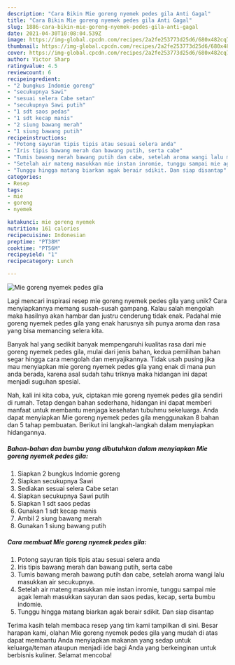 ```yaml
---
description: "Cara Bikin Mie goreng nyemek pedes gila Anti Gagal"
title: "Cara Bikin Mie goreng nyemek pedes gila Anti Gagal"
slug: 1886-cara-bikin-mie-goreng-nyemek-pedes-gila-anti-gagal
date: 2021-04-30T10:08:04.539Z
image: https://img-global.cpcdn.com/recipes/2a2fe253773d25d6/680x482cq70/mie-goreng-nyemek-pedes-gila-foto-resep-utama.jpg
thumbnail: https://img-global.cpcdn.com/recipes/2a2fe253773d25d6/680x482cq70/mie-goreng-nyemek-pedes-gila-foto-resep-utama.jpg
cover: https://img-global.cpcdn.com/recipes/2a2fe253773d25d6/680x482cq70/mie-goreng-nyemek-pedes-gila-foto-resep-utama.jpg
author: Victor Sharp
ratingvalue: 4.5
reviewcount: 6
recipeingredient:
- "2 bungkus Indomie goreng"
- "secukupnya Sawi"
- "sesuai selera Cabe setan"
- "secukupnya Sawi putih"
- "1 sdt saos pedas"
- "1 sdt kecap manis"
- "2 siung bawang merah"
- "1 siung bawang putih"
recipeinstructions:
- "Potong sayuran tipis tipis atau sesuai selera anda"
- "Iris tipis bawang merah dan bawang putih, serta cabe"
- "Tumis bawang merah bawang putih dan cabe, setelah aroma wangi lalu masukkan air secukupnya."
- "Setelah air mateng masukkan mie instan inromie, tunggu sampai mie agak lemah masukkan sayuran dan saos pedas, kecap, serta bumbu indomie."
- "Tunggu hingga matang biarkan agak berair sdikit. Dan siap disantap"
categories:
- Resep
tags:
- mie
- goreng
- nyemek

katakunci: mie goreng nyemek 
nutrition: 161 calories
recipecuisine: Indonesian
preptime: "PT38M"
cooktime: "PT56M"
recipeyield: "1"
recipecategory: Lunch

---
```



![Mie goreng nyemek pedes gila](https://img-global.cpcdn.com/recipes/2a2fe253773d25d6/680x482cq70/mie-goreng-nyemek-pedes-gila-foto-resep-utama.jpg)

Lagi mencari inspirasi resep mie goreng nyemek pedes gila yang unik? Cara menyiapkannya memang susah-susah gampang. Kalau salah mengolah maka hasilnya akan hambar dan justru cenderung tidak enak. Padahal mie goreng nyemek pedes gila yang enak harusnya sih punya aroma dan rasa yang bisa memancing selera kita.



Banyak hal yang sedikit banyak mempengaruhi kualitas rasa dari mie goreng nyemek pedes gila, mulai dari jenis bahan, kedua pemilihan bahan segar hingga cara mengolah dan menyajikannya. Tidak usah pusing jika mau menyiapkan mie goreng nyemek pedes gila yang enak di mana pun anda berada, karena asal sudah tahu triknya maka hidangan ini dapat menjadi suguhan spesial.


Nah, kali ini kita coba, yuk, ciptakan mie goreng nyemek pedes gila sendiri di rumah. Tetap dengan bahan sederhana, hidangan ini dapat memberi manfaat untuk membantu menjaga kesehatan tubuhmu sekeluarga. Anda dapat menyiapkan Mie goreng nyemek pedes gila menggunakan 8 bahan dan 5 tahap pembuatan. Berikut ini langkah-langkah dalam menyiapkan hidangannya.

<!--inarticleads1-->

##### Bahan-bahan dan bumbu yang dibutuhkan dalam menyiapkan Mie goreng nyemek pedes gila:

1. Siapkan 2 bungkus Indomie goreng
1. Siapkan secukupnya Sawi
1. Sediakan sesuai selera Cabe setan
1. Siapkan secukupnya Sawi putih
1. Siapkan 1 sdt saos pedas
1. Gunakan 1 sdt kecap manis
1. Ambil 2 siung bawang merah
1. Gunakan 1 siung bawang putih




<!--inarticleads2-->

##### Cara membuat Mie goreng nyemek pedes gila:

1. Potong sayuran tipis tipis atau sesuai selera anda
1. Iris tipis bawang merah dan bawang putih, serta cabe
1. Tumis bawang merah bawang putih dan cabe, setelah aroma wangi lalu masukkan air secukupnya.
1. Setelah air mateng masukkan mie instan inromie, tunggu sampai mie agak lemah masukkan sayuran dan saos pedas, kecap, serta bumbu indomie.
1. Tunggu hingga matang biarkan agak berair sdikit. Dan siap disantap




Terima kasih telah membaca resep yang tim kami tampilkan di sini. Besar harapan kami, olahan Mie goreng nyemek pedes gila yang mudah di atas dapat membantu Anda menyiapkan makanan yang sedap untuk keluarga/teman ataupun menjadi ide bagi Anda yang berkeinginan untuk berbisnis kuliner. Selamat mencoba!
